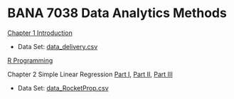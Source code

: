 # BANA 7038 Data Analytics Methods

[Chapter 1 Introduction](./chapter1.html)

* Data Set: [data_delivery.csv](./data_delivery.csv)

[R Programming](./Rprogramming.html)

Chapter 2 Simple Linear Regression [Part I](./chapter2_part1.html), [Part II](./chapter2_part3.html), [Part III](./chapter2_part3.html)

* Data Set: [data_RocketProp.csv](./data_RocketProp.csv)
